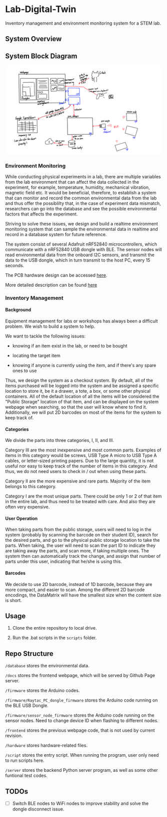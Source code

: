 # Lab-Digital-Twin

Inventory management and environment monitoring system for a STEM lab.

## System Overview

## System Block Diagram

![](block_diagram.png)

### Environment Monitoring

While conducting physical experiments in a lab, there are multiple variables from the lab environment that can affect the data collected in the experiment, for example, temperature, humidity, mechanical vibration, magnetic field etc. It would be beneficial, therefore, to establish a system that can monitor and record the common environmental data from the lab and thus offer the possiblilty that, in the case of experiment data mismatch, researchers can go into the database and see the possible environmental factors that affects the experiment.

Striving to solve these issues, we design and build a realtime environment monitoring system that can sample the environmental data in realtime and record in a database system for future reference.

The system consist of several Adafruit nRF52840 microcontrollers, which communicate with a nRF52840 USB dongle with BLE. The sensor nodes will read environmental data from the onboard I2C sensors, and transmit the data to the USB dongle, which in turn transmit to the host PC, every 15 seconds.

The PCB hardware design can be accessed [here](https://oshwhub.com/t-k-233/urap-sensor-node-v1). 

More detailed description can be found [here](https://github.com/Ma-Lab-Cal/Lab-Digital-Twin/blob/main/firmware/README.md)

### Inventory Management

#### Background

Equipment management for labs or workshops has always been a difficult problem. We wish to build a system to help.

We want to tackle the following issues:

- knowing if an item exist in the lab, or need to be bought

- locating the target item

- knowing if anyone is currently using the item, and if there's any spare ones to use

Thus, we design the system as a checkout system. By default, all of the items purchased will be logged into the system and be assigned a specific location to store it, be it a drawer, a tote, a box, or some other physical containers. All of the default location of all the items will be considered the "Public Storage" location of that item, and can be displayed on the system webpage when searching, so that the user will know where to find it. Additionally, we will put 2D barcodes on most of the items for the system to keep track of. 

#### Categories

We divide the parts into three categories, I, II, and III.

Category III are the most inexpensive and most common parts. Examples of items in this category would be screws, USB Type A micro to USB Type A cables, or letter-sized printing papers. Due to the large quantity, it is not useful nor easy to keep track of the number of items in this category. And thus, we do not need users to check in / out when using these parts.

Category II are the more expensive and rare parts. Majority of the item belongs to this category. 

Category I are the most unique parts. There could be only 1 or 2 of that item in the entire lab, and thus need to be treated with care. And also they are often very expensive.

#### User Operation

When taking parts from the public storage, users will need to log in the system (probably by scanning the barcode on their student ID), search for the desired parts, and go to the physical public storage location to take the parts. When taking, the user will need to scan the part ID to indicate they are taking away the parts, and scan more, if taking multiple ones. The system then can automatically track the change, and assign that number of parts under this user, indicating that he/she is using this.

#### Barcodes

We decide to use 2D barcode, instead of 1D barcode, because they are more compact, and easier to scan. Among the different 2D barcode encodings, the DataMatrix will have the smallest size when the content size is short. 

## Usage

1. Clone the entire repository to local drive.

2. Run the .bat scripts in the `scripts` folder.

## Repo Structure

`/database` stores the environmental data.

`/docs` stores the frontend webpage, which will be served by Github Page server.

`/firmware` stores the Arduino codes.

`/firmware/Raytac_PC_dongle_firmware` stores the Arduino code running on the BLE USB Dongle.

`/firmware/sensor_node_firmware` stores the Arduino code running on the sensor nodes. Need to change device ID when flashing to different nodes.

`/frontend` stores the previous webpage code, that is not used by current revision.

`/hardware` stores hardware-related files.

`/script` stores the entry script. When running the program, user only need to run scripts here.

`/server` stores the backend Python server program, as well as some other funtional test codes.

## TODOs

- [ ] Switch BLE nodes to WiFi nodes to improve stability and solve the dongle disconnect issue.

